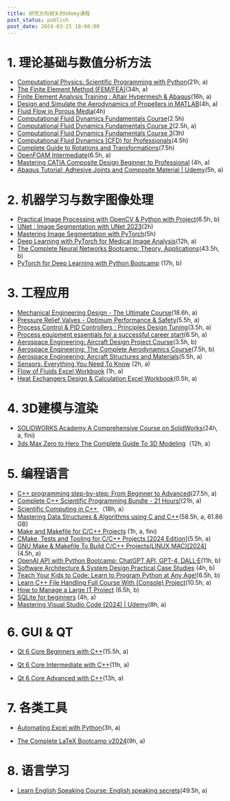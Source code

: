 ```yaml
---
title: 研究方向相关的Udemy课程
post_status: publish
post_date: 2024-03-25 18:00:00
---
```


# 1. 理论基础与数值分析方法

-   [Computational Physics: Scientific Programming with Python](https://www.udemy.com/course/computational-physics/?couponCode=2021PM20)(21h, a)
-   [The Finite Element Method (FEM/FEA)](https://www.udemy.com/course/the-finite-element-method/?couponCode=LEADERSALE24B)(34h, a)
-   [Finite Element Analysis Training : Altair Hypermesh & Abaqus](https://www.udemy.com/course/complete-course-altair-hypermesh-abaqusindustry-projects/?kw=Finite+Element+Analysis+Training+%3A+Altair+Hypermesh+%26+Abaqus&src=sac&couponCode=LEADERSALE24B)(16h, a)
-   [Design and Simulate the Aerodynamics of Propellers in MATLAB](https://www.udemy.com/course/aerodynamics-propeller-matlab-simulate-design-wing/?kw=Design+and+Simulate+the+Aerodynamics+of+Propellers+in+MATLAB&src=sac&couponCode=LEADERSALE24B)(4h, a)
-   [Fluid Flow in Porous Media](https://www.udemy.com/course/fluid-flow-in-porous-media/?couponCode=2021PM20)(4h)
-   [Computational Fluid Dynamics Fundamentals Course](https://www.udemy.com/course/computational-fluid-dynamics-fundamentals-course/?couponCode=2021PM20)(2.5h)
-   [Computational Fluid Dynamics Fundamentals Course 2](https://www.udemy.com/course/computational-fluid-dynamics-fundamentals-course-2/?kw=Computational+Fluid+Dynamics+Fundamentals+Course&src=sac&couponCode=2021PM20)(2.5h, a)
-   [Computational Fluid Dynamics Fundamentals Course 3](https://www.udemy.com/course/computational-fluid-dynamics-fundamentals-course-3/?couponCode=2021PM20)(3h)
-   [Computational Fluid Dynamics (CFD) for Professionals](https://www.udemy.com/course/cfd-for-professionals/?couponCode=2021PM20)(4.5h)
-   [Complete Guide to Rotations and Transformations](https://www.udemy.com/course/complete-guide-to-rotations-and-transformations/?couponCode=2021PM20)(7.5h)
-   [OpenFOAM Intermediate](https://www.udemy.com/course/openfoam-intermediate/?couponCode=2021PM20)(6.5h, a)
-   [Mastering CATIA Composite Design Beginner to Professional](https://www.udemy.com/course/mastering-catia-composite-design-beginner-to-professional/?couponCode=LEADERSALE24B) (4h, a)
-   [Abaqus Tutorial: Adhesive Joints and Composite Material | Udemy](https://www.udemy.com/course/abaqus-tutorial-intermediate/?couponCode=KEEPLEARNING)(5h, a)

# 2. 机器学习与数字图像处理

-   [Practical Image Processing with OpenCV & Python with Project](https://www.udemy.com/course/image-processing-using-opencv-from-zero-to-hero/?kw=Practical+Image+Processing+with+OpenCV+%26+Python+with+Project&src=sac&couponCode=LEADERSALE24B)(6.5h, b)
-   [UNet : Image Segmentation with UNet 2023](https://www.udemy.com/course/unet-image-segmentation-with-unet-2023/?couponCode=2021PM20)(2h)
-   [Mastering Image Segmentation with PyTorch](https://www.udemy.com/course/mastering-image-segmentation-with-pytorch/?couponCode=2021PM20)(5h)
-   [Deep Learning with PyTorch for Medical Image Analysis](https://www.udemy.com/course/deep-learning-with-pytorch-for-medical-image-analysis/?couponCode=2021PM20)(12h, a)
-   [The Complete Neural Networks Bootcamp: Theory, Applications](https://www.udemy.com/course/the-complete-neural-networks-bootcamp-theory-applications/?couponCode=KEEPLEARNING)(43.5h, b)
-   [PyTorch for Deep Learning with Python Bootcamp](https://www.udemy.com/course/pytorch-for-deep-learning-with-python-bootcamp/?kw=PyTorch+for+Deep+Learning+with+Python+Bootcamp&src=sac&couponCode=LEADERSALE24B) (17h, b)

# 3. 工程应用

-   [Mechanical Engineering Design - The Ultimate Course](https://www.udemy.com/course/mechanical-engineering-design-ultimate-course/?couponCode=2021PM20)(18.6h, a)
-   [Pressure Relief Valves - Optimum Performance & Safety](https://www.udemy.com/course/pressure-relief-valves-optimum-performance-safety/?kw=Pressure+Relief+Valves+-+Optimum+Performance+%26+Safety&src=sac&couponCode=LEADERSALE24B)(5.5h, a)
-   [Process Control & PID Controllers : Principles Design Tuning](https://www.udemy.com/course/process-control-pid-controllers-principles-design-tuning/?kw=Process+Control+%26+PID+Controllers+%3A+Principles+Design+Tuning&src=sac&couponCode=LEADERSALE24B)(3.5h, a)
-   [Process equipment essentials for a successful career start](https://www.udemy.com/course/process-equipment-essentials-for-a-successful-career-start/?couponCode=2021PM20)(6.5h, a)
-   [Aerospace Engineering: Aircraft Design Project Course](https://www.udemy.com/course/aerospace-engineering-aircraft-design-project-course/?kw=Aerospace+Engineering%3A+Aircraft+Design+Project+Course&src=sac&couponCode=LEADERSALE24B)(3.5h, b)
-   [Aerospace Engineering: The Complete Aerodynamics Course](https://www.udemy.com/course/aerospace-engineering-the-complete-aerodynamics-course/?kw=Aerospace+Engineering%3A+The+Complete+Aerodynamics+Course&src=sac&couponCode=LEADERSALE24B)(7.5h, b)
-   [Aerospace Engineering: Aircraft Structures and Materials](https://www.udemy.com/course/aerospace-engineering-aircraft-structures-and-materials/?kw=Aerospace+Engineering%3A+Aircraft+Structures+and+Materials&src=sac&couponCode=LEADERSALE24B)(5.5h, a)
-   [Sensors: Everything You Need To Know](https://www.udemy.com/course/sensors-interfacing-sensor-wiring-sensor-temperature-humidity-sensors/?couponCode=2021PM20) (2h, a)
-   [Flow of Fluids Excel Workbook](https://www.udemy.com/course/flow-of-fluids-excel-workbook/?couponCode=LEADERSALE24B) (1h, a)
-   [Heat Exchangers Design & Calculation Excel Workbook](https://www.udemy.com/course/heat-exchangers-design-calculation-excel-workbook/?couponCode=2021PM20)(0.5h, a)


# 4. 3D建模与渲染

- [SOLIDWORKS Academy A Comprehensive Course on SolidWorks](https://www.udemy.com/course/solidworks-ncd)(24h, a, fini)
- [3ds Max Zero to Hero The Complete Guide To 3D Modeling](https://www.udemy.com/course/3ds-max-zero-to-hero/?couponCode=LEADERSALE24B)（12h, a）

# 5. 编程语言

-   [C++ programming step-by-step: From Beginner to Advanced](https://www.udemy.com/course/cplusplus-programming-step-by-step/?kw=C%2B%2B+programming+step-by-step%3A+From+Beginner+to+Advanced&src=sac&couponCode=LEADERSALE24B)(27.5h, a)
-   [Complete C++ Scientific Programming Bundle - 21 Hours!](https://www.udemy.com/course/cpp-for-scientific-programming/?kw=Complete+C%2B%2B+Scientific+Programming+Bundle&src=sac&couponCode=LEADERSALE24B)(21h, a)
-   [Scientific Computing in C++ ](https://www.udemy.com/course/scientific-computing-in-c/?couponCode=ST21MT61124) （18h, a）
-   [Mastering Data Structures & Algorithms using C and C++](https://www.udemy.com/course/datastructurescncpp/?kw=Mastering+Data+Structures+%26+Algorithms+using+C+and+C%2B%2B&src=sac&couponCode=LEADERSALE24B)(58.5h, a, 61.86 GB)
-   [Make and Makefile for C/C++ Projects](https://www.udemy.com/course/make-and-makefile-for-cc-projects-2022-edition/?kw=Make+and+Makefile+for+C%2FC%2B%2B+Projects&src=sac&couponCode=LEADERSALE24B) (1h, a, fini)
-   [CMake, Tests and Tooling for C/C++ Projects [2024 Edition]](https://www.udemy.com/course/cmake-tests-and-tooling-for-cc-projects/?kw=CMake%2C+Tests+and+Tooling+for+C%2FC%2B%2B+Projects&src=sac&couponCode=LEADERSALE24B)(5.5h, a)
-   [GNU Make & Makefile To Build C/C++ Projects(LINUX,MAC)[2024]](https://www.udemy.com/course/gnu-make-makefile-to-build-cc-projects-linuxmac/?couponCode=2021PM20) (4.5h, a)
-   [OpenAI API with Python Bootcamp: ChatGPT API, GPT-4, DALL·E](https://www.udemy.com/course/openai-api-chatgpt-gpt4-with-python-bootcamp/?couponCode=2021PM20)(11h, b)
-   [Software Architecture & System Design Practical Case Studies](https://www.udemy.com/course/software-architecture-system-design-practical-case-studies/?kw=Software+Architecture+%26+System+Design+Practical+Case+Studies&src=sac&couponCode=LEADERSALE24B) (4h, b)
-   [Teach Your Kids to Code: Learn to Program Python at Any Age!](https://www.udemy.com/course/teach-your-kids-to-code/?kw=Teach+Your+Kids+to+Code%3A+Learn+to+Program+Python+at+Any+Age%21&src=sac&couponCode=LEADERSALE24B)(6.5h, b)
-   [Learn C++ File Handling Full Course With (Console) Project](https://www.udemy.com/course/learn-c-file-handling-full-course-with-console-project/?couponCode=KEEPLEARNING)(10.5h, a)
-   [How to Manage a Large IT Project](https://www.udemy.com/course/managing-a-large-it-project/?couponCode=LEADERSALE24B) (6.5h, b)
-   [SQLite for beginners](https://www.udemy.com/course/sqlite-for-beginners/?couponCode=LEADERSALE24B) (4h, a)
-   [Mastering Visual Studio Code (2024) | Udemy](https://www.udemy.com/course/mastering-visual-studio-code/?couponCode=KEEPLEARNING)(8h, a)

# 6. GUI & QT

-   [Qt 6 Core Beginners with C++](https://www.udemy.com/course/qt-6-core-beginners-with-cpp/?kw=Qt+6+Core+Beginners+with+C%2B%2B&src=sac&couponCode=LEADERSALE24B)(15.5h, a)
    
-   [Qt 6 Core Intermediate with C++](https://www.udemy.com/course/qt-6-core-intermediate/?kw=Qt+6+Core+Intermediate+with+C%2B%2B&src=sac&couponCode=LEADERSALE24B)(11h, a)
    
-   [Qt 6 Core Advanced with C++](https://www.udemy.com/course/qt-6-core-advanced/?kw=Qt+6+Core+Advanced+with+C%2B%2B&src=sac&couponCode=LEADERSALE24B)(13h, a)

# 7. 各类工具

-   [Automating Excel with Python](https://www.udemy.com/course/automating-excel-with-python/?couponCode=KEEPLEARNING)(3h, a)
    
-   [The Complete LaTeX Bootcamp v2024](https://www.udemy.com/course/writing-a-full-latex-document-from-scratch/?couponCode=2021PM20)(9h, a)

# 8. 语言学习

-   [Learn English Speaking Course: English speaking secrets](https://www.udemy.com/course/how-to-understand-native-speakers/?kw=Learn+English+Speaking+Course%3A+English+speaking+secrets&src=sac&couponCode=LEADERSALE24B)(49.5h, a)